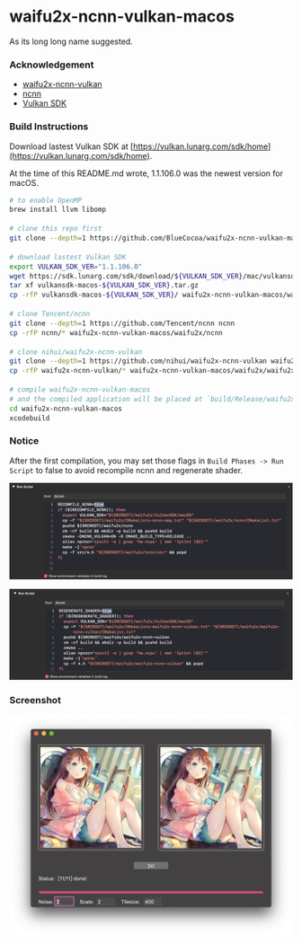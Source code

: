 # waifu2x-ncnn-vulkan-macos
As its long long name suggested.

### Acknowledgement
- [waifu2x-ncnn-vulkan](https://github.com/nihui/waifu2x-ncnn-vulkan)
- [ncnn](https://github.com/Tencent/ncnn)
- [Vulkan SDK](https://vulkan.lunarg.com/sdk/home)

### Build Instructions
Download lastest Vulkan SDK at [https://vulkan.lunarg.com/sdk/home](https://vulkan.lunarg.com/sdk/home).

At the time of this README.md wrote, 1.1.106.0 was the newest version for macOS.

```bash
# to enable OpenMP
brew install llvm libomp

# clone this repo first
git clone --depth=1 https://github.com/BlueCocoa/waifu2x-ncnn-vulkan-macos

# download lastest Vulkan SDK
export VULKAN_SDK_VER="1.1.106.0"
wget https://sdk.lunarg.com/sdk/download/${VULKAN_SDK_VER}/mac/vulkansdk-macos-${VULKAN_SDK_VER}.tar.gz?Human=true -O vulkansdk-macos-${VULKAN_SDK_VER}.tar.gz
tar xf vulkansdk-macos-${VULKAN_SDK_VER}.tar.gz
cp -rfP vulkansdk-macos-${VULKAN_SDK_VER}/ waifu2x-ncnn-vulkan-macos/waifu2x/VulkanSDK

# clone Tencent/ncnn
git clone --depth=1 https://github.com/Tencent/ncnn ncnn
cp -rfP ncnn/* waifu2x-ncnn-vulkan-macos/waifu2x/ncnn

# clone nihui/waifu2x-ncnn-vulkan
git clone --depth=1 https://github.com/nihui/waifu2x-ncnn-vulkan waifu2x-ncnn-vulkan
cp -rfP waifu2x-ncnn-vulkan/* waifu2x-ncnn-vulkan-macos/waifu2x/waifu2x-ncnn-vulkan

# compile waifu2x-ncnn-vulkan-macos
# and the compiled application will be placed at `build/Release/waifu2x-gui.app`
cd waifu2x-ncnn-vulkan-macos
xcodebuild
```

### Notice
After the first compilation, you may set those flags in `Build Phases -> Run Script` to false to avoid recompile ncnn and regenerate shader.

![regenerate_shader](regenerate_shader.png)

![recompile_ncnn](recompile_ncnn.png)

### Screenshot

![screenshot](screenshot.png)
